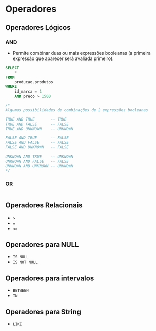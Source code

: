 # Operadores

## Operadores Lógicos

### AND

- Permite combinar duas ou mais expressões booleanas (a primeira expressão que aparecer será avaliada primeiro).  

~~~sql
SELECT
    *
FROM
    producao.produtos
WHERE
    id_marca = 1
    AND preco > 1500

/*
Algumas possibilidades de combinações de 2 expressões booleanas

TRUE AND TRUE       -- TRUE
TRUE AND FALSE 	    -- FALSE
TRUE AND UNKNOWN    -- UNKNOWN

FALSE AND TRUE	    -- FALSE
FALSE AND FALSE	    -- FALSE
FALSE AND UNKNOWN   -- FALSE

UNKNOWN AND TRUE    -- UNKNOWN
UNKNOWN AND FALSE   -- FALSE
UNKNOWN AND UNKNOWN -- UNKNOWN
*/    
~~~

### OR

~~~sql

~~~

## Operadores Relacionais

- ```>```
- ```=```
- ```<>```

## Operadores para NULL

- ```IS NULL```     
- ```IS NOT NULL``` 

## Operadores para intervalos

- ```BETWEEN```
- ```IN```

## Operadores para String

- ```LIKE```
